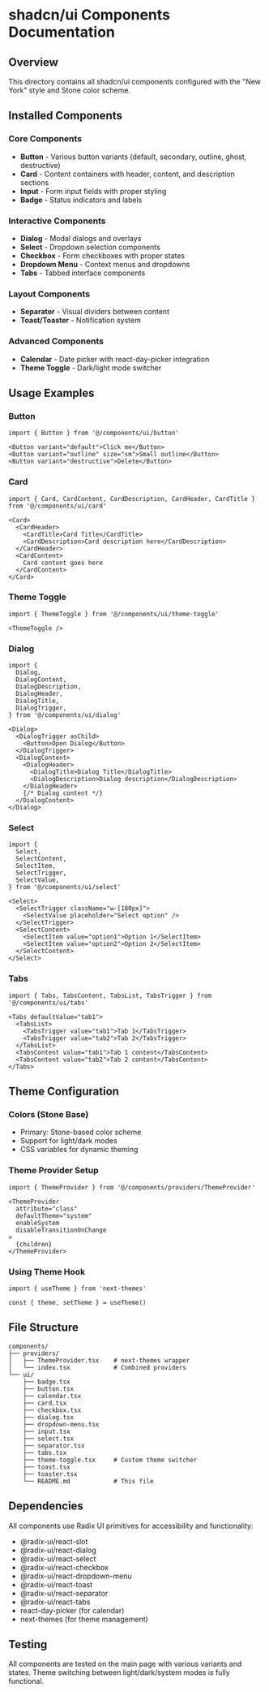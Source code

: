 # shadcn/ui Components Documentation

## Overview
This directory contains all shadcn/ui components configured with the "New York" style and Stone color scheme.

## Installed Components

### Core Components
- **Button** - Various button variants (default, secondary, outline, ghost, destructive)
- **Card** - Content containers with header, content, and description sections
- **Input** - Form input fields with proper styling
- **Badge** - Status indicators and labels

### Interactive Components
- **Dialog** - Modal dialogs and overlays
- **Select** - Dropdown selection components
- **Checkbox** - Form checkboxes with proper states
- **Dropdown Menu** - Context menus and dropdowns
- **Tabs** - Tabbed interface components

### Layout Components
- **Separator** - Visual dividers between content
- **Toast/Toaster** - Notification system

### Advanced Components
- **Calendar** - Date picker with react-day-picker integration
- **Theme Toggle** - Dark/light mode switcher

## Usage Examples

### Button
```tsx
import { Button } from '@/components/ui/button'

<Button variant="default">Click me</Button>
<Button variant="outline" size="sm">Small outline</Button>
<Button variant="destructive">Delete</Button>
```

### Card
```tsx
import { Card, CardContent, CardDescription, CardHeader, CardTitle } from '@/components/ui/card'

<Card>
  <CardHeader>
    <CardTitle>Card Title</CardTitle>
    <CardDescription>Card description here</CardDescription>
  </CardHeader>
  <CardContent>
    Card content goes here
  </CardContent>
</Card>
```

### Theme Toggle
```tsx
import { ThemeToggle } from '@/components/ui/theme-toggle'

<ThemeToggle />
```

### Dialog
```tsx
import {
  Dialog,
  DialogContent,
  DialogDescription,
  DialogHeader,
  DialogTitle,
  DialogTrigger,
} from '@/components/ui/dialog'

<Dialog>
  <DialogTrigger asChild>
    <Button>Open Dialog</Button>
  </DialogTrigger>
  <DialogContent>
    <DialogHeader>
      <DialogTitle>Dialog Title</DialogTitle>
      <DialogDescription>Dialog description</DialogDescription>
    </DialogHeader>
    {/* Dialog content */}
  </DialogContent>
</Dialog>
```

### Select
```tsx
import {
  Select,
  SelectContent,
  SelectItem,
  SelectTrigger,
  SelectValue,
} from '@/components/ui/select'

<Select>
  <SelectTrigger className="w-[180px]">
    <SelectValue placeholder="Select option" />
  </SelectTrigger>
  <SelectContent>
    <SelectItem value="option1">Option 1</SelectItem>
    <SelectItem value="option2">Option 2</SelectItem>
  </SelectContent>
</Select>
```

### Tabs
```tsx
import { Tabs, TabsContent, TabsList, TabsTrigger } from '@/components/ui/tabs'

<Tabs defaultValue="tab1">
  <TabsList>
    <TabsTrigger value="tab1">Tab 1</TabsTrigger>
    <TabsTrigger value="tab2">Tab 2</TabsTrigger>
  </TabsList>
  <TabsContent value="tab1">Tab 1 content</TabsContent>
  <TabsContent value="tab2">Tab 2 content</TabsContent>
</Tabs>
```

## Theme Configuration

### Colors (Stone Base)
- Primary: Stone-based color scheme
- Support for light/dark modes
- CSS variables for dynamic theming

### Theme Provider Setup
```tsx
import { ThemeProvider } from '@/components/providers/ThemeProvider'

<ThemeProvider
  attribute="class"
  defaultTheme="system"
  enableSystem
  disableTransitionOnChange
>
  {children}
</ThemeProvider>
```

### Using Theme Hook
```tsx
import { useTheme } from 'next-themes'

const { theme, setTheme } = useTheme()
```

## File Structure
```
components/
├── providers/
│   ├── ThemeProvider.tsx    # next-themes wrapper
│   └── index.tsx            # Combined providers
└── ui/
    ├── badge.tsx
    ├── button.tsx
    ├── calendar.tsx
    ├── card.tsx
    ├── checkbox.tsx
    ├── dialog.tsx
    ├── dropdown-menu.tsx
    ├── input.tsx
    ├── select.tsx
    ├── separator.tsx
    ├── tabs.tsx
    ├── theme-toggle.tsx     # Custom theme switcher
    ├── toast.tsx
    ├── toaster.tsx
    └── README.md            # This file
```

## Dependencies
All components use Radix UI primitives for accessibility and functionality:
- @radix-ui/react-slot
- @radix-ui/react-dialog
- @radix-ui/react-select
- @radix-ui/react-checkbox
- @radix-ui/react-dropdown-menu
- @radix-ui/react-toast
- @radix-ui/react-separator
- @radix-ui/react-tabs
- react-day-picker (for calendar)
- next-themes (for theme management)

## Testing
All components are tested on the main page with various variants and states. Theme switching between light/dark/system modes is fully functional.